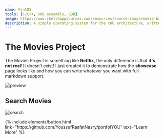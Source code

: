 ```yaml
---
name: PintOS
tools: [C/C++, x86 assembly, GDB]
image: https://www.sketchappsources.com/resources/source-image/movie-badges-jurajjurik.png
description: A simple operating system for the x86 architecture, written in x86 assembly and C, that supports running user processes, multithreading, context switching, scheduling, and a Unix FFS-like file system.
---
```


# The Movies Project

The Movies Project is something like **Netflix**, the only difference is that **it's not real**! It doesn't exist! I just created it to demonstrate how the **showcase** page looks like and how you can write whatever you want with full markdown support.

![preview](https://www.sketchappsources.com/resources/source-image/we-were-soldiers-landing-page-dbruggisser.jpg)

## Search Movies

![search](https://www.sketchappsources.com/resources/source-image/microsoft-windows-10-virtual-keyboard-diogo-sousa.png)

<p class="text-center">
{% include elements/button.html link="https://github.com/YoussefRaafatNasry/portfolYOU" text="Learn More" %}
</p>